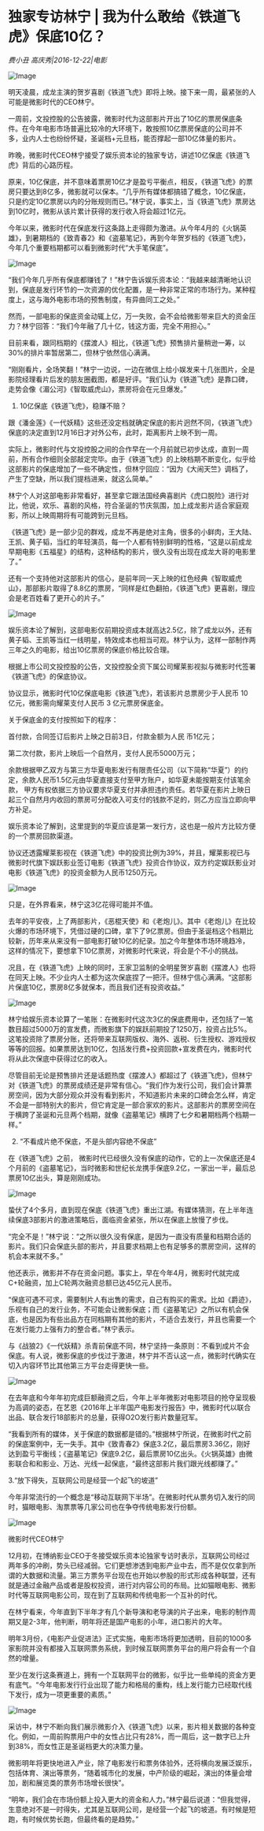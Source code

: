 # 独家专访林宁 | 我为什么敢给《铁道飞虎》保底10亿？

*费小丑 高庆秀|2016-12-22|电影*

![Image](http://static.ylzbl.com/uploads/ueditor/php/upload/image/20170803/1501748641222746.jpeg)

明天凌晨，成龙主演的贺岁喜剧《铁道飞虎》即将上映。接下来一周，最紧张的人可能是微影时代的CEO林宁。

一周前，文投控股的公告披露，微影时代为这部影片开出了10亿的票房保底条件。在今年电影市场普遍比较冷的大环境下，敢按照10亿票房保底的公司并不多，业内人士也纷纷怀疑，圣诞档+元旦档，能否撑起一部10亿体量的影片。

昨晚，微影时代CEO林宁接受了娱乐资本论的独家专访，讲述10亿保底《铁道飞虎》背后的心路历程。

原来，10亿保底，并不意味着票房10亿才是盈亏平衡点，相反，《铁道飞虎》的票房只要达到8亿多，微影就可以保本。“几乎所有媒体都搞错了概念，10亿保底，只是约定10亿票房以内的分账规则而已。”林宁说，事实上，当《铁道飞虎》票房达到10亿时，微影从该片累计获得的发行收入将会超过1亿元。

今年以来，微影时代在保底发行这条路上走得颇为激进。从今年4月的《火锅英雄》，到暑期档的《致青春2》和《盗墓笔记》，再到今年贺岁档的《铁道飞虎》，今年几个重要档期都可以看到微影时代“大手笔保底”。

![Image](http://p3.pstatp.com/large/31e600004893417bea5f)

“我们今年几乎所有保底都赚钱了！”林宁告诉娱乐资本论：“我越来越清晰地认识到，保底是发行环节的一次资源的优化配置，是一种非常正常的市场行为。某种程度上，这与海外电影市场的预售制度，有异曲同工之处。”

然而，一部电影的保底资金动辄上亿，万一失败，会不会给微影带来巨大的资金压力？林宁回答：“我们今年融了几十亿，钱这方面，完全不用担心。”

目前来看，跟同档期的《摆渡人》相比，《铁道飞虎》预售排片量稍逊一筹，以30%的排片率暂居第二，但林宁依然信心满满。

“刚刚看片，全场笑翻！”林宁一边说，一边在微信上给小娱发来十几张图片，全是影院经理看片后发的朋友圈截图，都是好评。“我们认为《铁道飞虎》是靠口碑，走势会像《湄公河》《智取威虎山》，票房将会在元旦爆发。”

1. 10亿保底《铁道飞虎》，稳赚不赔？

跟《潘金莲》《一代妖精》这些还没定档就确定保底的影片迥然不同，《铁道飞虎》保底的决定直到12月16日才对外公布，此时，距离影片上映不到一周。

实际上，微影时代与文投控股之间的合作早在一个月前就已初步达成，直到一周前，所有合作细则全部敲定完毕。由于《铁道飞虎》的上映档期不断变化，似乎给这部影片的保底增加了一些不确定性，但林宁回应：“因为《大闹天竺》调档了，产生了空缺，所以我们提档进来，就这么简单。”

林宁个人对这部电影非常看好，甚至拿它跟法国经典喜剧片《虎口脱险》进行对比，他说，欢乐、喜剧的风格，符合圣诞的节庆氛围，加上成龙影片适合家庭观影，所以上映周期将有可能跨到元旦档。

《铁道飞虎》是一部少见的群戏，成龙不再是绝对主角，很多的小鲜肉，王大陆、王凯、黄子韬，当红的年轻演员，每一个人都有特别鲜明的性格，“这是以前成龙早期电影《五福星》的结构，这种结构的影片，很久没有出现在成龙大哥的电影里了。”

还有一个支持他对这部影片的信心，是前年同一天上映的红色经典《智取威虎山》，那部影片取得了8.8亿的票房，“同样是红色翻拍，《铁道飞虎》更喜剧，理应会是老百姓看了更开心的片子。”

![Image](http://p9.pstatp.com/large/31e2000331f5cf29298b)

娱乐资本论了解到，这部电影仅前期投资成本就高达2.5亿，除了成龙以外，还有黄子韬、王凯等当红一线明星，特效成本也相当可观。林宁认为，这样一部制作两三年之久的电影，给出10亿票房的保底价格比较合理。

根据上市公司文投控股的公告，文投控股全资下属公司耀莱影视拟与微影时代签署《铁道飞虎》的保底协议。

协议显示，微影时代10亿保底电影《铁道飞虎》，若该影片总票房少于人民币 10 亿元，微影需向耀莱支付人民币 3 亿元票房保底金。

关于保底金的支付按照如下的程序：

首付款，合同签订后影片上映之日前3日，付款金额为人民 币1亿元；

第二次付款，影片上映后一个自然月，支付人民币5000万元；

余款根据甲乙双方与第三方华夏电影发行有限责任公司（以下简称“华夏”）的约定，余款人民币1.5亿元由华夏直接支付至甲方账户，如华夏未能按期支付该笔余款， 甲方有权依据三方协议要求华夏支付并承担违约责任。若华夏在影片上映日起三个自然月内收回的票房可分配收入可支付的钱款不足的，则乙方应当立即向甲方补足。

娱乐资本论了解到，这里提到的华夏应该是第一发行方，这也是一般片方比较方便的一个票房回款渠道。

协议还透露耀莱影视在《铁道飞虎》中的投资比例为39%，并且，耀莱影视已与微影时代旗下娱跃影业签订电影《铁道飞虎》投资合作协议，双方约定娱跃影业对电影《铁道飞虎》的投资金额为人民币1250万元。

![Image](http://p1.pstatp.com/large/31e2000331f4e26e3e50)

只是，在外界看来，林宁这3亿花得可能并不值。

去年的平安夜，上了两部影片，《恶棍天使》和《老炮儿》。其中《老炮儿》在比较火爆的市场环境下，凭借过硬的口碑，拿下了9亿票房。但由于圣诞档这个档期比较新，历年来从来没有一部电影打破10亿的纪录。加之今年整体市场环境趋冷，这样的情况下，要想拿下10亿票房，对微影时代来说，将会是个不小的挑战。

况且，在《铁道飞虎》上映的同时，王家卫监制的全明星贺岁喜剧《摆渡人》也将在同天上映。不少业内人士都为这次保底捏了一把汗。但林宁信心满满。“这部影片保底10亿，票房8亿多就保本，而且我们还有投资收益。”

![Image](http://p3.pstatp.com/large/31e2000331f3e5986054)

林宁给娱乐资本论算了一笔账：在微影时代这次3亿的保底费用中，还包括了一笔数目超过5000万的宣发费，而微影旗下的娱跃前期投了1250万，投资占比5%。这笔投资除了票房分账，还将带来互联网版权、海外、返税、衍生授权、游戏授权等等的回报。如果票房达到10亿，包括发行费+投资回款+宣发费在内，微影时代将从此次保底中获得过亿的收入。

尽管目前无论是预售排片还是话题热度《摆渡人》都超过了《铁道飞虎》，但林宁对《铁道飞虎》的票房成绩还是非常有信心。“我们作为发行公司，我们会计算票房空间，因为大部分观众并没有看到影片，不知道影片未来的口碑会怎么样，肯定不会是一部特别大的影片，但它肯定是一部合家欢的影片。这部影片的票房空间在于横跨了圣诞和元旦两个档期，就像《盗墓笔记》横跨了七夕和暑期档两个档期一样。”

2. “不看成片绝不保底，不是头部内容绝不保底”

在《铁道飞虎》之前， 微影时代已经很久没有保底的动作，它的上一次保底还是4个月前的《盗墓笔记》，当时微影和世纪长龙携手保底9.2亿，一家出一半，最后总票房10亿出头，算是刚刚成功。

![Image](http://p3.pstatp.com/large/31ee00000d7c692d4819)

蛰伏了4个多月，直到现在保底《铁道飞虎》重出江湖。有媒体猜测，在上半年连续保底3部影片的激进策略后，面临资金紧张，所以在保底上放慢了步伐。

“完全不是！”林宁说：“之所以很久没有保底，是因为一直没有质量和档期合适的影片。我们只会保底头部的影片，并且要求档期上也有足够多的票房空间，这样的机会本来就不多。”

他还表示，微影并不存在资金问题。事实上，早在今年4月，微影时代就完成C+轮融资，加上C轮两次融资总额已达45亿元人民币。

“保底可遇不可求，需要制片人有出售的需求，自己有购买的需求。比如《爵迹》，乐视有自己的发行业务，不可能会让微影保底；而《盗墓笔记》之所以有机会保底，也是因为有些出品方在同档期有其他的影片，不适合去发行，并且也需要一个在发行能力上强有力的整合者。”林宁表示。

与《战狼2》《一代妖精》杀青前保底不同，林宁坚持一条原则：不看到成片不会保底。有人说，微影保底的步伐过于激进，林宁并不否认这一点，微影时代确实在切入内容环节比其他第三方平台走得更快一些。

![Image](http://p3.pstatp.com/large/31da00031edda7d3cd5b)

在去年底和今年年初完成巨额融资之后，今年上半年微影对电影项目的抢夺呈现极为高调的姿态，在艺恩《2016年上半年国产电影发行报告》中，微影时代以联合出品、联合发行18部影片的总量，获得O2O发行影片数量冠军。

“我看到所有的媒体，关于保底的数据都是错的。”根据林宁所说，在微影时代之前的保底案例中，无一失手。其中《致青春2》保底3.2亿，最后票房3.36亿，刚好达到盈亏平衡线；《盗墓笔记》保底9.2亿，最后票房10亿出头。《火锅英雄》由微影联合和和影业、万达、光线一起保底，“最终这部影片我们跟光线都赚了。”

3.“放下得失，互联网公司是经营一个起飞的坡道”

今年非常流行的一个概念是“移动互联网下半场”。在微影时代从票务切入发行的同时，猫眼电影、淘票票等几家公司也在争夺传统电影发行份额。

![Image](http://p9.pstatp.com/large/31e2000331f6c132f632)

微影时代CEO林宁

12月初，在博纳影业CEO于冬接受娱乐资本论独家专访时表示，互联网公司经过两年多的冲刷，势头已经减弱。它们更想渗透到电影产业中去，而不是仅仅拿到所谓的大数据和流量。第三方票务平台现在也开始以参股的形式形成各种联盟，还有就是通过金融产品或者是股权投资，进行对内容公司的布局。比如猫眼电影、微影时代等互联网电影公司，现在到了互联网和传统电影一个互补的时代。

在林宁看来，今年直到下半年才有几个新导演和老导演的片子出来，电影的制作周期又是2-3年，他判断，明年将还是国产电影的小年，进口影片的大年。

明年3月份，《电影产业促进法》正式实施，电影市场将更加透明，目前的1000多家影院并没有都接入互联网票务系统，到时候互联网票务平台的用户将会有一个自然的增量。

至少在发行这条赛道上，拥有一个互联网平台的微影，似乎比一些单纯的资金方更有底气。“今年电影发行行业出现了能力和格局的重构，线上发行能力已经取代线下发行，成为一项更重要的素质。”

![Image](http://p1.pstatp.com/large/31dc0004ac92442b598b)

采访中，林宁不断向我们展示微影介入《铁道飞虎》以来，影片相关数据的各种变化。例如，一周前购票用户中的女性占比只有28%，而一周后，这一数字已上升到38%，而女性正是圣诞档更大的决策力量。

微影明年将更快地进入产业，除了电影发行和票务体验外，还将横向发展泛娱乐，包括体育、演出等票务，“随着城市化的发展，中产阶级的崛起，演出的体量会增加，剧和展览类的票务市场增长很快”。

“明年，我们会在市场份额上投入更大的资金和人力。”林宁最后说道：“但我觉得，生意绝对不是一时得失，尤其是互联网公司，是经营一个起飞的坡道。有时候是短跑，有时候优势长跑，但最终看的是趋势。”

